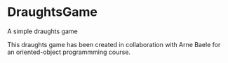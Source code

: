 # DraughtsGame
A simple draughts game

This draughts game has been created in collaboration with Arne Baele for an oriented-object programmming course.
